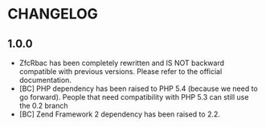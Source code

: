 # CHANGELOG

## 1.0.0

* ZfcRbac has been completely rewritten and IS NOT backward compatible with previous versions. Please refer to
the official documentation.
* [BC] PHP dependency has been raised to PHP 5.4 (because we need to go forward). People that need compatibility
with PHP 5.3 can still use the 0.2 branch
* [BC] Zend Framework 2 dependency has been raised to 2.2.

